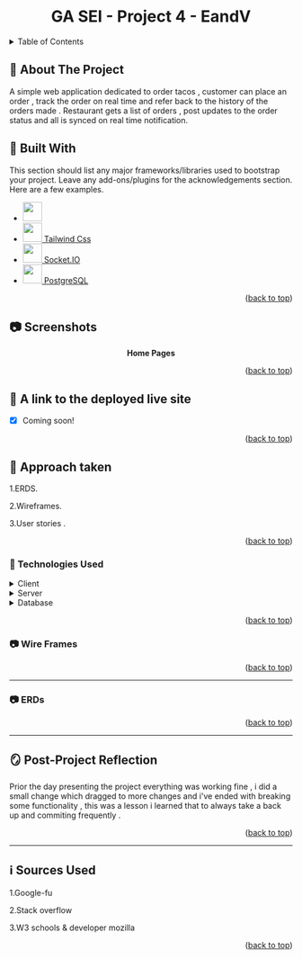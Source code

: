 <a name="readme-top"></a>
<div align="center">

  <h1>GA SEI - Project 4 - EandV</h1>
  
</div>

<!-- TABLE OF CONTENTS -->
<details>
  <summary>Table of Contents</summary>
  <ol>
    <li>
      <a href="#taco-about-the-project">About The Project</a>
      <ul>
        <li><a href="#toolbox-built-with">Built With</a></li>
      </ul>
    </li>
    <li><a href="#camera-screenshots">Screenshots</a></li>
    <li><a href="#compass-a-link-to-the-deployed-live-site">Live Site</a></li>
    <li><a href="#wave-approach-taken">Approach Taken</a></li>
    <li><a href="#space_invader-technologies-used">Technologies Used</a></li>
    <li><a href="#camera-wire-frames">Wire Frames</a></li>
    <li><a href="#camera-wire-frames">ERDs</a></li>
    <li><a href="#book-route-table">Route Table</a></li>
    <li><a href="#mirror-post-project-reflection">Post-Project Reflection</a></li>
    <li><a href="#information_source-sources-used">Sources Used</a></li>  
    
    

  </ol>
</details>

<!-- ABOUT THE PROJECT -->
## :taco: About The Project

A simple web application dedicated to order tacos , customer can place an order , track the order on real time and refer back to the history of the orders made . Restaurant gets a list of orders , post updates to the order status and all is synced on real time notification.  

## :toolbox: Built With

This section should list any major frameworks/libraries used to bootstrap your project. Leave any add-ons/plugins for the acknowledgements section. Here are a few examples.

* <a href="https://nodejs.org"><img height=34 src="https://raw.githubusercontent.com/caiogondim/javascript-server-side-logos/master/node.js/standard/454x128.png">
* <a href="https://tailwindcss.com/"><img height=34 src="https://tailwindcss.com/_next/static/media/tailwindcss-mark.79614a5f61617ba49a0891494521226b.svg"> Tailwind Css</a>
* <a href="https://socket.io/"><img height=34 src="https://socket.io/images/logo.svg"> Socket.IO</a>
* <a href="https://www.postgresql.org/"><img height=34 src="https://wiki.postgresql.org/images/3/30/PostgreSQL_logo.3colors.120x120.png"> PostgreSQL</a>


<p align="right">(<a href="#readme-top">back to top</a>)</p>

  
## :camera: Screenshots

<div align="center"> 
  
**Home Pages**
<!-- 
<img width="1440" alt="Screen Shot 2022-11-07 at 9 43 44 AM" src="https://user-images.githubusercontent.com/31391274/200254352-933b383f-5878-4614-b70e-662ef49004eb.png">

<img width="1440" alt="Screen Shot 2022-11-07 at 9 48 30 AM" src="https://user-images.githubusercontent.com/31391274/200254617-4bbda3e7-b12f-4e61-b896-3294e21b35bd.png">

**Sign Up**
<img width="1440" alt="Screen Shot 2022-11-07 at 9 44 16 AM" src="https://user-images.githubusercontent.com/31391274/200254653-55a6c4b6-cf18-4969-8d5f-15bfd5f620b0.png">

**Login**
<img width="1440" alt="Screen Shot 2022-11-07 at 9 44 26 AM" src="https://user-images.githubusercontent.com/31391274/200254734-d432a64e-45ab-4881-9934-3635816004fe.png">

<img width="1440" alt="Screen Shot 2022-11-07 at 9 44 42 AM" src="https://user-images.githubusercontent.com/31391274/200254786-742c41dd-394c-4b90-9e23-980720dbdc90.png"> -->


  
</div>

<p align="right">(<a href="#readme-top">back to top</a>)</p>



## :compass: A link to the deployed live site

* [X] Coming soon!

<p align="right">(<a href="#readme-top">back to top</a>)</p>



## :wave: Approach taken
  
1.ERDS.

2.Wireframes.

3.User stories .


<p align="right">(<a href="#readme-top">back to top</a>)</p>




### :space_invader: Technologies Used

<details>
  <summary>Client</summary>
  <ul>
    <li> Node Js </li>
    <li> Flutter </li>
    <li> Express </li>
  </ul>
</details>

<details>
  <summary>Server</summary>
  <ul>
    <li>Sequelize</li>    
  </ul>
</details>

<details>
<summary>Database</summary>
  <ul>
    <li><a href="https://www.postgresql.org/">PostgreSQL</a></li>
  </ul>
</details>

<p align="right">(<a href="#readme-top">back to top</a>)</p>

### :camera: Wire Frames

<div align="center"> 

<!-- ![Wireframes](https://user-images.githubusercontent.com/31391274/200259676-e9158e70-fbb8-419f-97be-8cabd38674d3.jpg)
  
![Wireframes 1](https://user-images.githubusercontent.com/31391274/200259993-416e77e7-9f87-480e-b72a-fb2ed14b10a4.jpg) -->

 <p align="right">(<a href="#readme-top">back to top</a>)</p>

 </div>

---
<!-- Screenshots -->
### :camera: ERDs

<div align="center"> 
<!--     
![IMG_8119](https://user-images.githubusercontent.com/31391274/200260983-00ab909b-dadf-4135-b9db-48fa202cfb6c.jpg) -->
  
 <p align="right">(<a href="#readme-top">back to top</a>)</p>

</div>

---

## :mirror: Post-Project Reflection
Prior the day presenting the project everything was working fine , i did a small change which dragged to more changes and i've ended with breaking some functionality , this was a lesson i learned that to always take a back up and commiting frequently .

<p align="right">(<a href="#readme-top">back to top</a>)</p>

---
## :information_source: Sources Used
  1.Google-fu

  2.Stack overflow 

  3.W3 schools & developer mozilla

<p align="right">(<a href="#readme-top">back to top</a>)</p>

  
